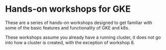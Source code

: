 # Hands-on workshops for GKE

These are a series of hands-on workshops designed to get familiar with some of the basic features and functionality of GKE and k8s.

These workshops assume you already have a running cluster, it does not go into how a cluster is created, with the exception of workshop 8.
